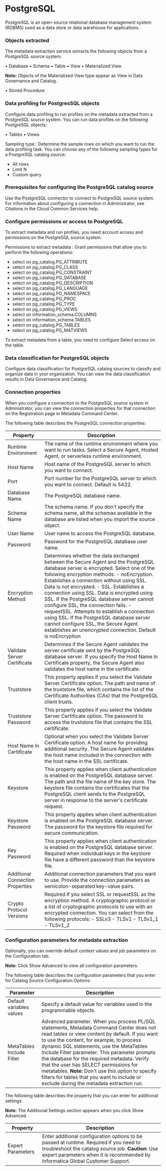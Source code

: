 # PostgreSQL

PostgreSQL is an open-source relational database management system (RDBMS) used as a data store or data warehouse for applications.

### Objects extracted

The metadata extraction service extracts the following objects from a PostgreSQL source system:

• Database
• Schema
• Table
• View
• Materialized View

**Note:** Objects of the Materialized View type appear as View in Data Governance and Catalog.

• Stored Procedure 

### Data profiling for PostgresSQL objects

Configure data profiling to run profiles on the metadata extracted from a PostgreSQL source system. You can run data profiles on the following PostgreSQL objects:

• Tables
• Views

Sampling type
: Determine the sample rows on which you want to run the data profiling task. You can choose any of the following sampling types for a PostgreSQL catalog source:
- All rows
- Limit N
- Custom query

### Prerequisites for configuring the PostgreSQL catalog source

Use the PostgreSQL connector to connect to PostgreSQL source system. For information about configuring a connection in Administrator, see Citations in the Cloud Common Services help. 

### Configure permissions or access to PostgreSQL

To extract metadata and run profiles, you need account access and permissions on the PostgreSQL source system.

Permissions to extract metadata
: Grant permissions that allow you to perform the following operations:
- select on pg_catalog.PG_ATTRIBUTE
- select on pg_catalog.PG_CLASS
- select on pg_catalog.PG_CONSTRAINT
- select on pg_catalog.PG_DATABASE
- select on pg_catalog.PG_DESCRIPTION
- select on pg_catalog.PG_LANGUAGE
- select on pg_catalog.PG_NAMESPACE
- select on pg_catalog.PG_PROC
- select on pg_catalog.PG_TYPE
- select on pg_catalog.PG_VIEWS
- select on information_schema.COLUMNS
- select on information_schema.TABLES
- select on pg_catalog.PG_TABLES
- select on pg_catalog.PG_MATVIEWS

To extract metadata from a table, you need to configure Select access on the table.

### Data classification for PostgreSQL objects

Configure data classification for PostgreSQL catalog sources to classify and organize data in your organization. You can view the data classification results in Data Governance and Catalog.

### Connection properties

When you configure a connection to the PostgreSQL source system in Administrator, you can view the connection properties for that connection on the Registration page in Metadata Command Center.

The following table describes the PostgreSQL connection properties:

| Property | Description |
|---|---|
| Runtime Environment | The name of the runtime environment where you want to run tasks. Select a Secure Agent, Hosted Agent, or serverless runtime environment. |
| Host Name | Host name of the PostgreSQL server to which you want to connect. |
| Port | Port number for the PostgreSQL server to which you want to connect. Default is 5432. |
| Database Name | The PostgreSQL database name. |
| Schema Name | The schema name. If you don't specify the schema name, all the schemas available in the database are listed when you import the source object. |
| User Name | User name to access the PostgreSQL database. |
| Password | Password for the PostgreSQL database user name. |
| Encryption Method | Determines whether the data exchanged between the Secure Agent and the PostgreSQL database server is encrypted. Select one of the following encryption methods: - noEncryption. Establishes a connection without using SSL. Data is not encrypted. - SSL. Establishes a connection using SSL. Data is encrypted using SSL. If the PostgreSQL database server cannot configure SSL, the connection fails. - requestSSL. Attempts to establish a connection using SSL. If the PostgreSQL database server cannot configure SSL, the Secure Agent establishes an unencrypted connection. Default is noEncryption |
| Validate Server Certificate | Determines if the Secure Agent validates the server certificate sent by the PostgreSQL database server. If you specify the Host Name In Certificate property, the Secure Agent also validates the host name in the certificate. |
| Truststore | This property applies if you select the Validate Server Certificate option. The path and name of the truststore file, which contains the list of the Certificate Authorities (CAs) that the PostgreSQL client trusts. |
| Truststore Password | This property applies if you select the Validate Server Certificate option. The password to access the truststore file that contains the SSL certificate. |
| Host Name In Certificate | Optional when you select the Validate Server Certificate option. A host name for providing additional security. The Secure Agent validates the host name included in the connection with the host name in the SSL certificate. |
| Keystore | This property applies when client authentication is enabled on the PostgreSQL database server. The path and the file name of the key store. The keystore file contains the certificates that the PostgreSQL client sends to the PostgreSQL server in response to the server's certificate request. |
| Keystore Password | This property applies when client authentication is enabled on the PostgreSQL database server. The password for the keystore file required for secure communication. |
| Key Password | This property applies when client authentication is enabled on the PostgreSQL database server. Required when individual keys in the keystore file have a different password than the keystore file. |
| Additional Connection Properties | Additional connection parameters that you want to use. Provide the connection parameters as semicolon-separated key-value pairs. |
| Crypto Protocol Versions | Required if you select SSL or requestSSL as the encryption method. A cryptographic protocol or a list of cryptographic protocols to use with an encrypted connection. You can select from the following protocols: - SSLv3 - TLSv1 - TLSv1_1 - TLSv1_2 |

### Configuration parameters for metadata extraction

Optionally, you can override default context values and job parameters on the Configuration tab.

**Note:** Click Show Advanced to view all configuration parameters.

The following table describes the configuration parameters that you enter for Catalog Source Configuration Options:

| Parameter | Description |
|---|---|
| Default variables values | Specify a default value for variables used in the programmable objects. |
| MetaTables Include Filter | Advanced parameter. When you process PL/SQL statements, Metadata Command Center does not read tables or view content by default. If you want to use the content, for example, to process dynamic SQL statements, use the MetaTables Include Filter parameter. This parameter prompts the database for the required metadata. Verify that the user has SELECT permissions for metatables. **Note:** Don't use this option to specify filters for tables that you want to include or exclude during the metadata extraction run. |

The following table describes the property that you can enter for additional settings:

**Note:** The Additional Settings section appears when you click Show Advanced.

| Property | Description |
|---|---|
| Expert Parameters | Enter additional configuration options to be passed at runtime. Required if you need to troubleshoot the catalog source job. **Caution:** Use expert parameters when it is recommended by Informatica Global Customer Support. |
